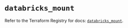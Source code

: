 # `databricks_mount`

Refer to the Terraform Registry for docs: [`databricks_mount`](https://registry.terraform.io/providers/databricks/databricks/1.71.0/docs/resources/mount).
